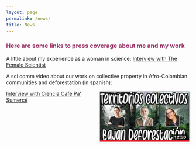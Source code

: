 ```yaml
---
layout: page
permalink: /news/
title: News
---
```


<h3><span style="color: #993366;">Here are some links to press coverage about me and my work</span></h3>

 A little about my experience as a woman in science: <a href="https://thefemalescientist.com/portrait/andrea-paz/826/meet-andrea-paz-a-biologist-focusing-on-species-distributions-and-diversity-in-neotropical-amphibians/">Interview with The Female Scientist </a>


A sci comm video about our work on collective property in Afro-Colombian communities and deforestation (in spanish):
<p><img style="float: right;" src="/images/CienciaCafe.jpg" width="250">
 <a href="https://www.youtube.com/watch?v=EXDzZW6zUX8&t=2s"> Interview with Ciencia Cafe Pa' Sumercé </a>
</p>



